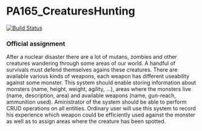 # PA165_CreaturesHunting

[![Build Status](https://travis-ci.org/voglovaMiroslava/PA165_CreaturesHunting.svg?branch=master)](https://travis-ci.org/voglovaMiroslava/PA165_CreaturesHunting)


### Official assignment
After a nuclear disaster there are a lot of mutans, zombies and other creatures wandering through some areas of our world. A handful of survivals must defend themselves agains these creatures. There are available various kinds of weapons, each weapon has different useability against some monster. This system should enable storing information about monsters (name, height, weight, agility, ...), areas where the monsters live (name, description, area) and available weapons (name, gun-reach, ammunition used). Aministrator of the system should be able to perform CRUD operations on all entities. Ordinary user will use this system to record his experience which weapon could be efficiently used against the monster as well as to assign areas where the creature has been spotted.
